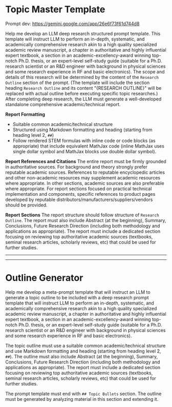 # Topic Master Template

Prompt dev: https://gemini.google.com/app/26e6f73f61d744d8

Help me develop an LLM deep research structured prompt template. This template will instruct LLM to perform an in-depth, systematic, and academically comprehensive research akin to a high quality specialized academic review manuscript, a chapter in authoritative and highly influential expert textbook, a section in an academic-excellency-award winning top-notch Ph.D. thesis, or an expert-level self-study guide (suitable for a Ph.D. research scientist or an R&D engineer with background in physical sciences and some research experience in RF and basic electronics). The scope and details of this research will be determined by the content of the `Research Outline` section of the prompt. (The template will include the section heading `Research Outline` and its content "{RESEARCH OUTLINE}" will be replaced with actual outline before executing specific topic researches.) After completing deep research, the LLM must generate a well-developed standalone comprehensive academic/technical report.

**Report Formatting**
- Suitable common academic/technical structure
- Structured using Markdown formatting and heading (starting from heading level 2, `##`)
- Follow rendered STEM formulas with inline code or code blocks (as appropriate) that include equivalent MathJax code (inline MathJax uses single dollar symbol and MathJax blocks use double dollar symbol).

**Report References and Citations**
The entire report must be firmly grounded in authoritative sources. For background and theory strongly prefer reputable academic sources. References to reputable encyclopedic articles and other non-academic resources may supplement academic resources where appropriate. In other sections, academic sources are also preferable where appropriate. For report sections focused on practical technical implementation and components, specific references to product pages developed by reputable distributors/manufacturers/suppliers/vendors should be provided.

**Report Sections**
The report structure should follow structure of `Research Outline`. The report must also include Abstract (at the beginning), Summary, Conclusions, Future Research Direction (including both methodology and applications as appropriate). The report must include a dedicated section focusing on reviewing top authoritative academic sources (textbooks, seminal research articles, scholarly reviews, etc) that could be used for further studies.

---
---

# Outline Generator

Help me develop a meta-prompt template that will instruct an LLM to generate a topic outline to be included with a deep research prompt template that will instruct LLM to perform an in-depth, systematic, and academically comprehensive research akin to a high quality specialized academic review manuscript, a chapter in authoritative and highly influential expert textbook, a section in an academic-excellency-award winning top-notch Ph.D. thesis, or an expert-level self-study guide (suitable for a Ph.D. research scientist or an R&D engineer with background in physical sciences and some research experience in RF and basic electronics).

The topic outline must use a suitable common academic/technical structure and use Markdown formatting and heading (starting from heading level 2, `##`). The outline must also include Abstract (at the beginning), Summary, Conclusions, Future Research Direction (including both methodology and applications as appropriate). The report must include a dedicated section focusing on reviewing top authoritative academic sources (textbooks, seminal research articles, scholarly reviews, etc) that could be used for further studies.

The prompt template must end with `## Topic Bullets` section. The outline must be generated by analyzing material in this section and extending it.


